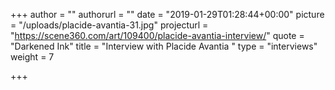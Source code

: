 +++
author = ""
authorurl = ""
date = "2019-01-29T01:28:44+00:00"
picture = "/uploads/placide-avantia-31.jpg"
projecturl = "https://scene360.com/art/109400/placide-avantia-interview/"
quote = "Darkened Ink"
title = "Interview with Placide Avantia "
type = "interviews"
weight = 7

+++
